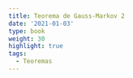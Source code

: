 ```yaml
---
title: Teorema de Gauss-Markov 2
date: '2021-01-03'
type: book
weight: 30
highlight: true
tags:
  - Teoremas
---
```


